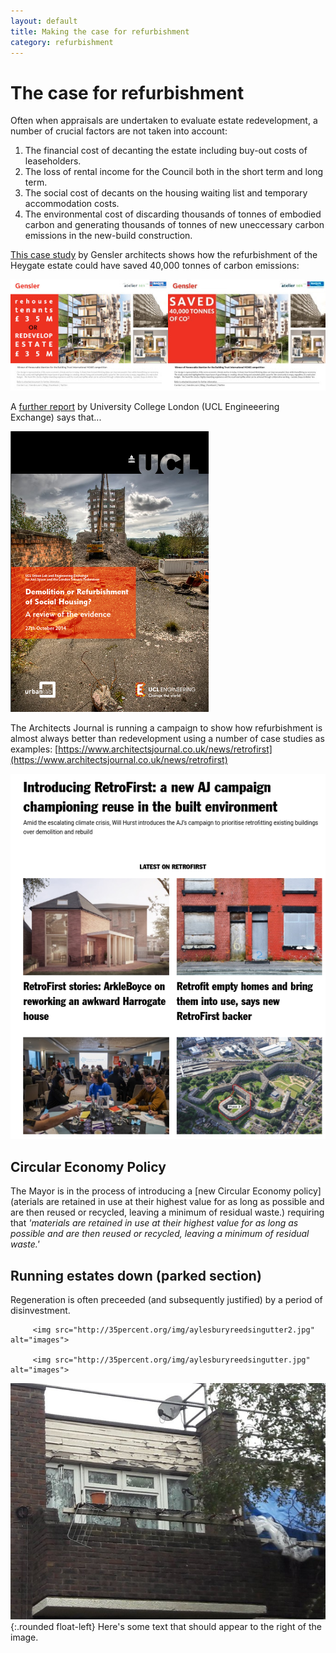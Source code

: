 ```yaml
---
layout: default 
title: Making the case for refurbishment
category: refurbishment
---
```

# The case for refurbishment

Often when appraisals are undertaken to evaluate estate redevelopment, a number of crucial factors are not taken into account:

1. The financial cost of decanting the estate including buy-out costs of leaseholders.
2. The loss of rental income for the Council both in the short term and long term.
3. The social cost of decants on the housing waiting list and temporary accommodation costs.
4. The environmental cost of discarding thousands of tonnes of embodied carbon and generating thousands of tonnes of new uneccessary carbon emissions in the new-build construction.

[This case study](/images/genslerheygate.pdf) by Gensler architects shows how the refurbishment of the Heygate estate could have saved 40,000 tonnes of carbon emissions:

![](/images/gensler.jpg)

A [further report](http://www.engineering.ucl.ac.uk/engineering-exchange/files/2014/10/Report-Refurbishment-Demolition-Social-Housing.pdf) by University College London (UCL Engineeering Exchange) says that...

![](/images/uclengineering.png)

The Architects Journal is running a campaign to show how refurbishment is almost always better than redevelopment using a number of case studies as examples: [https://www.architectsjournal.co.uk/news/retrofirst](https://www.architectsjournal.co.uk/news/retrofirst)

![](/images/retrofirst.png)

## Circular Economy Policy
The Mayor is in the process of introducing a [new Circular Economy policy](aterials are retained in use at their highest value for as long as possible and are then reused or recycled, leaving a minimum of residual waste.) requiring that _'materials are retained in use at their highest value for as long as possible and are then reused or recycled, leaving a minimum of residual waste.'_


## Running estates down (parked section)  
Regeneration is often preceeded (and subsequently justified) by a period of disinvestment.

 
         <img src="http://35percent.org/img/aylesburyreedsingutter2.jpg" alt="images">

	     <img src="http://35percent.org/img/aylesburyreedsingutter.jpg" alt="images">


![](/images/peckhamdisinvestment.jpg){:.rounded float-left} Here's some text that should appear to the right of the image.





